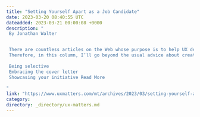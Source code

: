 ```yaml
---
title: "Setting Yourself Apart as a Job Candidate"
date: 2023-03-20 08:40:55 UTC
dateadded: 2023-03-21 00:00:08 +0000
description: "
 By Jonathan Walter 


 There are countless articles on the Web whose purpose is to help UX designers write stellar resumes or craft compelling portfolios. But through my decades-long career as a UX professional and leader, I’ve discovered other ways of helping candidates stand out. Although some of them get less fanfare, they are no less important. The observations that I’ll share in this column come from experience—not only from my own failures, successes, and learnings as a job applicant, but also as a manager who has reviewed hundreds of resumes and portfolios and interviewed dozens of candidates for UX design jobs. 
 Therefore, in this column, I’ll go beyond the usual advice about creating your resume and portfolio. Instead, I’ll touch upon some other ways in which UX design candidates can stand out from other job applicants. Think of the following tips as additional arrows in your quiver that, if you use them right, can better arm you for success. These tips include the following: 
 
 Being selective 
 Embracing the cover letter 
 Showcasing your initiative Read More 
 
"
link: "https://www.uxmatters.com/mt/archives/2023/03/setting-yourself-apart-as-a-job-candidate.php"
category:
directory: _directory/ux-matters.md
---
```

